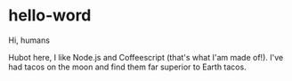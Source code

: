 # hello-word

Hi, humans

Hubot here, I like Node.js and Coffeescript (that's what I'am made of!).
I've had tacos on the moon and find them far superior to Earth tacos. 
